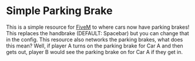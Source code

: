 # Simple Parking Brake

This is a simple resource for [FiveM](https://fivem.net) to where cars now have parking brakes! This replaces the handbrake (DEFAULT: Spacebar) but you can change that in the config. This resource also networks the parking brakes, what does this mean? Well, if player A turns on the parking brake for Car A and then gets out, player B would see the parking brake on for Car A if they get in.


